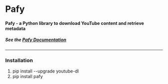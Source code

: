# Pafy

#### Pafy - a Python library to download YouTube content and retrieve metadata
##### See the [Pafy Documentation](https://pythonhosted.org/Pafy/?source=post_page-----cd4574354d8e----------------------)

***
### Installation

1. pip install --upgrade youtube-dl
2. pip install pafy
   